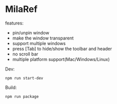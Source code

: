 # MilaRef



features:
- pin/unpin window
- make the window transparent
- support multiple windows
- press [Tab] to hide/show the toolbar and header
- no scroll bar
- multiple platform support(Mac/Windows/Linux)

Dev:
```shell
npm run start-dev
```

Build:
```shell
npm run package
```
